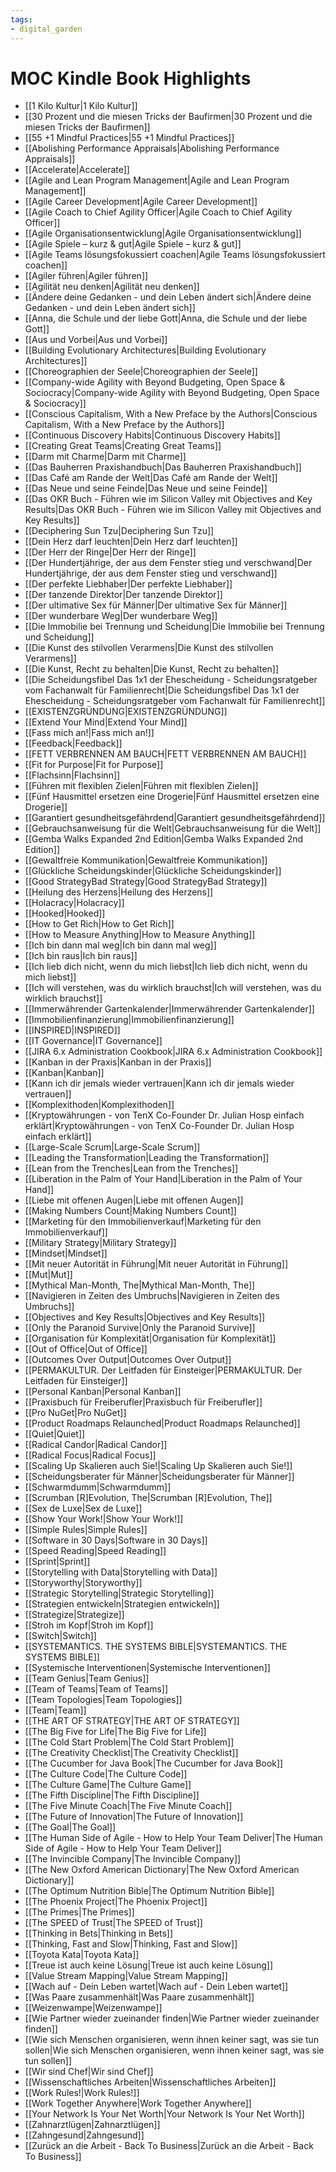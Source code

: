 ```yaml
---
tags: 
- digital_garden
---
```

# MOC Kindle Book Highlights

 - [[1 Kilo Kultur|1 Kilo Kultur]]
 - [[30 Prozent und die miesen Tricks der Baufirmen|30 Prozent und die miesen Tricks der Baufirmen]]
 - [[55 +1 Mindful Practices|55 +1 Mindful Practices]]
 - [[Abolishing Performance Appraisals|Abolishing Performance Appraisals]]
 - [[Accelerate|Accelerate]]
 - [[Agile and Lean Program Management|Agile and Lean Program Management]]
 - [[Agile Career Development|Agile Career Development]]
 - [[Agile Coach to Chief Agility Officer|Agile Coach to Chief Agility Officer]]
 - [[Agile Organisationsentwicklung|Agile Organisationsentwicklung]]
 - [[Agile Spiele – kurz & gut|Agile Spiele – kurz & gut]]
 - [[Agile Teams lösungsfokussiert coachen|Agile Teams lösungsfokussiert coachen]]
 - [[Agiler führen|Agiler führen]]
 - [[Agilität neu denken|Agilität neu denken]]
 - [[Ändere deine Gedanken - und dein Leben ändert sich|Ändere deine Gedanken - und dein Leben ändert sich]]
 - [[Anna, die Schule und der liebe Gott|Anna, die Schule und der liebe Gott]]
 - [[Aus und Vorbei|Aus und Vorbei]]
 - [[Building Evolutionary Architectures|Building Evolutionary Architectures]]
 - [[Choreographien der Seele|Choreographien der Seele]]
 - [[Company-wide Agility with Beyond Budgeting, Open Space & Sociocracy|Company-wide Agility with Beyond Budgeting, Open Space & Sociocracy]]
 - [[Conscious Capitalism, With a New Preface by the Authors|Conscious Capitalism, With a New Preface by the Authors]]
 - [[Continuous Discovery Habits|Continuous Discovery Habits]]
 - [[Creating Great Teams|Creating Great Teams]]
 - [[Darm mit Charme|Darm mit Charme]]
 - [[Das Bauherren Praxishandbuch|Das Bauherren Praxishandbuch]]
 - [[Das Café am Rande der Welt|Das Café am Rande der Welt]]
 - [[Das Neue und seine Feinde|Das Neue und seine Feinde]]
 - [[Das OKR Buch - Führen wie im Silicon Valley mit Objectives and Key Results|Das OKR Buch - Führen wie im Silicon Valley mit Objectives and Key Results]]
 - [[Deciphering Sun Tzu|Deciphering Sun Tzu]]
 - [[Dein Herz darf leuchten|Dein Herz darf leuchten]]
 - [[Der Herr der Ringe|Der Herr der Ringe]]
 - [[Der Hundertjährige, der aus dem Fenster stieg und verschwand|Der Hundertjährige, der aus dem Fenster stieg und verschwand]]
 - [[Der perfekte Liebhaber|Der perfekte Liebhaber]]
 - [[Der tanzende Direktor|Der tanzende Direktor]]
 - [[Der ultimative Sex für Männer|Der ultimative Sex für Männer]]
 - [[Der wunderbare Weg|Der wunderbare Weg]]
 - [[Die Immobilie bei Trennung und Scheidung|Die Immobilie bei Trennung und Scheidung]]
 - [[Die Kunst des stilvollen Verarmens|Die Kunst des stilvollen Verarmens]]
 - [[Die Kunst, Recht zu behalten|Die Kunst, Recht zu behalten]]
 - [[Die Scheidungsfibel  Das 1x1 der Ehescheidung - Scheidungsratgeber vom Fachanwalt für Familienrecht|Die Scheidungsfibel  Das 1x1 der Ehescheidung - Scheidungsratgeber vom Fachanwalt für Familienrecht]]
 - [[EXISTENZGRÜNDUNG|EXISTENZGRÜNDUNG]]
 - [[Extend Your Mind|Extend Your Mind]]
 - [[Fass mich an!|Fass mich an!]]
 - [[Feedback|Feedback]]
 - [[FETT VERBRENNEN AM BAUCH|FETT VERBRENNEN AM BAUCH]]
 - [[Fit for Purpose|Fit for Purpose]]
 - [[Flachsinn|Flachsinn]]
 - [[Führen mit flexiblen Zielen|Führen mit flexiblen Zielen]]
 - [[Fünf Hausmittel ersetzen eine Drogerie|Fünf Hausmittel ersetzen eine Drogerie]]
 - [[Garantiert gesundheitsgefährdend|Garantiert gesundheitsgefährdend]]
 - [[Gebrauchsanweisung für die Welt|Gebrauchsanweisung für die Welt]]
 - [[Gemba Walks Expanded 2nd Edition|Gemba Walks Expanded 2nd Edition]]
 - [[Gewaltfreie Kommunikation|Gewaltfreie Kommunikation]]
 - [[Glückliche Scheidungskinder|Glückliche Scheidungskinder]]
 - [[Good StrategyBad Strategy|Good StrategyBad Strategy]]
 - [[Heilung des Herzens|Heilung des Herzens]]
 - [[Holacracy|Holacracy]]
 - [[Hooked|Hooked]]
 - [[How to Get Rich|How to Get Rich]]
 - [[How to Measure Anything|How to Measure Anything]]
 - [[Ich bin dann mal weg|Ich bin dann mal weg]]
 - [[Ich bin raus|Ich bin raus]]
 - [[Ich lieb dich nicht, wenn du mich liebst|Ich lieb dich nicht, wenn du mich liebst]]
 - [[Ich will verstehen, was du wirklich brauchst|Ich will verstehen, was du wirklich brauchst]]
 - [[Immerwährender Gartenkalender|Immerwährender Gartenkalender]]
 - [[Immobilienfinanzierung|Immobilienfinanzierung]]
 - [[INSPIRED|INSPIRED]]
 - [[IT Governance|IT Governance]]
 - [[JIRA 6.x Administration Cookbook|JIRA 6.x Administration Cookbook]]
 - [[Kanban in der Praxis|Kanban in der Praxis]]
 - [[Kanban|Kanban]]
 - [[Kann ich dir jemals wieder vertrauen|Kann ich dir jemals wieder vertrauen]]
 - [[Komplexithoden|Komplexithoden]]
 - [[Kryptowährungen - von TenX Co-Founder Dr. Julian Hosp einfach erklärt|Kryptowährungen - von TenX Co-Founder Dr. Julian Hosp einfach erklärt]]
 - [[Large-Scale Scrum|Large-Scale Scrum]]
 - [[Leading the Transformation|Leading the Transformation]]
 - [[Lean from the Trenches|Lean from the Trenches]]
 - [[Liberation in the Palm of Your Hand|Liberation in the Palm of Your Hand]]
 - [[Liebe mit offenen Augen|Liebe mit offenen Augen]]
 - [[Making Numbers Count|Making Numbers Count]]
 - [[Marketing für den Immobilienverkauf|Marketing für den Immobilienverkauf]]
 - [[Military Strategy|Military Strategy]]
 - [[Mindset|Mindset]]
 - [[Mit neuer Autorität in Führung|Mit neuer Autorität in Führung]]
 - [[Mut|Mut]]
 - [[Mythical Man-Month, The|Mythical Man-Month, The]]
 - [[Navigieren in Zeiten des Umbruchs|Navigieren in Zeiten des Umbruchs]]
 - [[Objectives and Key Results|Objectives and Key Results]]
 - [[Only the Paranoid Survive|Only the Paranoid Survive]]
 - [[Organisation für Komplexität|Organisation für Komplexität]]
 - [[Out of Office|Out of Office]]
 - [[Outcomes Over Output|Outcomes Over Output]]
 - [[PERMAKULTUR. Der Leitfaden für Einsteiger|PERMAKULTUR. Der Leitfaden für Einsteiger]]
 - [[Personal Kanban|Personal Kanban]]
 - [[Praxisbuch für Freiberufler|Praxisbuch für Freiberufler]]
 - [[Pro NuGet|Pro NuGet]]
 - [[Product Roadmaps Relaunched|Product Roadmaps Relaunched]]
 - [[Quiet|Quiet]]
 - [[Radical Candor|Radical Candor]]
 - [[Radical Focus|Radical Focus]]
 - [[Scaling Up Skalieren auch Sie!|Scaling Up Skalieren auch Sie!]]
 - [[Scheidungsberater für Männer|Scheidungsberater für Männer]]
 - [[Schwarmdumm|Schwarmdumm]]
 - [[Scrumban [R]Evolution, The|Scrumban [R]Evolution, The]]
 - [[Sex de Luxe|Sex de Luxe]]
 - [[Show Your Work!|Show Your Work!]]
 - [[Simple Rules|Simple Rules]]
 - [[Software in 30 Days|Software in 30 Days]]
 - [[Speed Reading|Speed Reading]]
 - [[Sprint|Sprint]]
 - [[Storytelling with Data|Storytelling with Data]]
 - [[Storyworthy|Storyworthy]]
 - [[Strategic Storytelling|Strategic Storytelling]]
 - [[Strategien entwickeln|Strategien entwickeln]]
 - [[Strategize|Strategize]]
 - [[Stroh im Kopf|Stroh im Kopf]]
 - [[Switch|Switch]]
 - [[SYSTEMANTICS. THE SYSTEMS BIBLE|SYSTEMANTICS. THE SYSTEMS BIBLE]]
 - [[Systemische Interventionen|Systemische Interventionen]]
 - [[Team Genius|Team Genius]]
 - [[Team of Teams|Team of Teams]]
 - [[Team Topologies|Team Topologies]]
 - [[Team|Team]]
 - [[THE ART OF STRATEGY|THE ART OF STRATEGY]]
 - [[The Big Five for Life|The Big Five for Life]]
 - [[The Cold Start Problem|The Cold Start Problem]]
 - [[The Creativity Checklist|The Creativity Checklist]]
 - [[The Cucumber for Java Book|The Cucumber for Java Book]]
 - [[The Culture Code|The Culture Code]]
 - [[The Culture Game|The Culture Game]]
 - [[The Fifth Discipline|The Fifth Discipline]]
 - [[The Five Minute Coach|The Five Minute Coach]]
 - [[The Future of Innovation|The Future of Innovation]]
 - [[The Goal|The Goal]]
 - [[The Human Side of Agile - How to Help Your Team Deliver|The Human Side of Agile - How to Help Your Team Deliver]]
 - [[The Invincible Company|The Invincible Company]]
 - [[The New Oxford American Dictionary|The New Oxford American Dictionary]]
 - [[The Optimum Nutrition Bible|The Optimum Nutrition Bible]]
 - [[The Phoenix Project|The Phoenix Project]]
 - [[The Primes|The Primes]]
 - [[The SPEED of Trust|The SPEED of Trust]]
 - [[Thinking in Bets|Thinking in Bets]]
 - [[Thinking, Fast and Slow|Thinking, Fast and Slow]]
 - [[Toyota Kata|Toyota Kata]]
 - [[Treue ist auch keine Lösung|Treue ist auch keine Lösung]]
 - [[Value Stream Mapping|Value Stream Mapping]]
 - [[Wach auf - Dein Leben wartet|Wach auf - Dein Leben wartet]]
 - [[Was Paare zusammenhält|Was Paare zusammenhält]]
 - [[Weizenwampe|Weizenwampe]]
 - [[Wie Partner wieder zueinander finden|Wie Partner wieder zueinander finden]]
 - [[Wie sich Menschen organisieren, wenn ihnen keiner sagt, was sie tun sollen|Wie sich Menschen organisieren, wenn ihnen keiner sagt, was sie tun sollen]]
 - [[Wir sind Chef|Wir sind Chef]]
 - [[Wissenschaftliches Arbeiten|Wissenschaftliches Arbeiten]]
 - [[Work Rules!|Work Rules!]]
 - [[Work Together Anywhere|Work Together Anywhere]]
 - [[Your Network Is Your Net Worth|Your Network Is Your Net Worth]]
 - [[Zahnarztlügen|Zahnarztlügen]]
 - [[Zahngesund|Zahngesund]]
 - [[Zurück an die Arbeit - Back To Business|Zurück an die Arbeit - Back To Business]]
